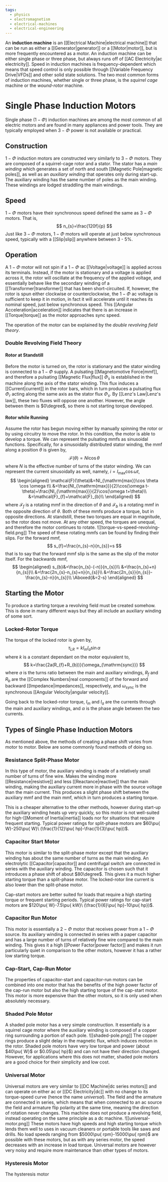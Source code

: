 ```yaml
---
tags:
  - physics
  - electromagnetism
  - electrical-machines
  - electrical-engineering
---
```

An **induction machine** is an [[Electrical Machine|electrical machine]] that can be run as either a [[Generator|generator]] or a [[Motor|motor]], but is more frequently encountered as a motor. An induction machine can be either single phase or three phase, but always runs off of [[AC Electricity|ac electricity]]. Speed in induction machines is frequency-dependent which means that speed control is only possible through [[Variable Frequency Drive|VFDs]] and other solid state solutions. The two most common forms of induction machines, whether single or three phase, is the *squirrel cage* machine or the *wound-rotor* machine.

# Single Phase Induction Motors

Single phase ($1-\Phi$) induction machines are among the most common of all electric motors and are found in many appliances and power tools. They are typically employed when $3-\Phi$ power is not available or practical.

## Construction

$1-\Phi$ induction motors are constructed very similarly to $3-\Phi$ motors. They are composed of a squirrel-cage rotor and a stator. The stator has a *main winding* which generates a set of north and south [[Magnetic Pole|magnetic poles]], as well as an *auxiliary winding* that operates only during start-up. The auxiliary winding has the same number of poles as the main winding. These windings are lodged straddling the main windings.

## Speed

$1-\Phi$ motors have their synchronous speed defined the same as $3-\Phi$ motors. That is,
$$
n_{s}=\frac{120f}{p}
$$
Just like $3-\Phi$ motors, $1-\Phi$ motors will operate at just below synchronous speed, typically with a [[Slip|slip]] anywhere between 3 - 5%. 

## Operation

A $1-\Phi$ motor will not spin if a $1-\Phi$ ac [[Voltage|voltage]] is applied across its terminals. Instead, if the motor is stationary and a voltage is applied across it, the rotor will oscillate at the frequency of the applied voltage, and essentially behave like the secondary winding of a [[Transformer|transformer]] that has been short-circuited. If, however, the rotor is spun either clockwise or counterclockwise, the $1-\Phi$ ac voltage is sufficient to keep it in motion, in fact it will accelerate until it reaches its nominal speed, just below synchronous speed. This [[Angular Acceleration|acceleration]] indicates that there is an increase in [[Torque|torque]] as the motor approaches sync speed.

The operation of the motor can be explained by the *double revolving field theory*.

### Double Revolving Field Theory

#### Rotor at Standstill
Before the motor is turned on, the rotor is stationary and the stator winding is connected to a $1-\Phi$ supply. A pulsating [[Magnetomotive Force|mmf]], and therefore a pulsating [[Magnetic Flux|flux]] $\Phi_{s}$ is established in the machine along the axis of the stator winding. This flux induces a [[Current|current]] in the rotor bars, which in turn produces a pulsating flux $\Phi_{r}$ acting along the same axis as the stator flux $\Phi_{s}$. By [[Lenz's Law|Lenz's law]], these two fluxes will oppose one another. However, the angle between them is $0\degree$, so there is not starting torque developed.

#### Rotor while Running
Assume the rotor has begun moving either by manually spinning the rotor or by using circuitry to move the rotor. In this condition, the motor is able to develop a torque. We can represent the pulsating mmfs as sinusoidal functions. Specifically, for a sinusoidally distributed stator winding, the mmf along a position $\theta$ is given by,
$$
\mathcal{F}(\theta)=Ni\cos \theta
$$
where $N$ is the effective number of turns of the stator winding. We can represent the current sinusoidally as well, namely, $i=I_{\mathrm{max}}\cos \omega t$,
$$
\begin{aligned}
\mathcal{F}(\theta)&=NI_{\mathrm{max}}\cos \theta \cos \omega t\\
&=\frac{NI_{\mathrm{max}}}{2}\cos(\omega t-\theta)+\frac{NI_{\mathrm{max}}}{2}\cos(\omega t+\theta)\\
&=\mathcal{F}_{f}+\mathcal{F}_{b}\\
\end{aligned}
$$
where $\mathcal{F}_{f}$ is a rotating mmf in the direction of $\theta$ and $\mathcal{F}_{b}$ is a rotating mmf in the opposite direction of $\theta$. Both of these mmfs produce a torque, but in opposite directions. At standstill, these two torques are equal in magnitude, so the rotor does not move. At any other speed, the torques are unequal, and therefore the motor continues to rotate.
![[torque-vs-speed-revolving-field.png]]
The speed of these rotating mmfs can be found by finding their slips. For the forward mmf,
$$
s_{f}=\frac{n_{s}-n}{n_{s}}=s
$$
that is to say that the forward mmf slip is the same as the slip of the motor itself. For the backwards mmf,
$$
\begin{aligned}
s_{b}&=\frac{n_{s}-(-n)}{n_{s}}\\
&=\frac{n_{s}+n}{n_{s}}\\
&=\frac{2n_{s}-n_{s}+n}{n_{s}}\\
&=\frac{2n_{s}}{n_{s}}-\frac{n_{s}-n}{n_{s}}\\
\Aboxed{&=2-s}
\end{aligned}
$$
## Starting the Motor

To produce a starting torque a revolving field must be created somehow. This is done in many different ways but they all include an auxiliary winding of some sort. 

### Locked-Rotor Torque

The torque of the locked rotor is given by,
$$
\tau_{LR}=kI_{m}I_{a}\sin \alpha
$$
where $k$ is a constant dependant on the motor equivalent to,
$$
k=\frac{2a(R_{f}+R_{b})}{\omega_{\mathrm{sync}}}
$$
where $a$ is the turns ratio between the main and auxiliary windings, $R_{f}$ and $R_{b}$ are the [[Complex Numbers|real components]] of the forward and backward [[Impedance|impedances]], respectively, and $\omega_{\mathrm{sync}}$ is the synchronous [[Angular Velocity|angular velocity]].

Going back to the locked-rotor torque, $I_{m}$ and $I_{a}$ are the currents through the main and auxiliary windings, and $\alpha$ is the phase angle between the two currents.

## Types of Single Phase Induction Motors

As mentioned above, the methods of creating a phase shift varies from motor to motor. Below are some commonly found methods of doing so.

### Resistance Split-Phase Motor

In this type of motor, the auxiliary winding is made of a relatively small number of turns of fine wire. Makes the winding more [[Resistance|resistive]] and less [[Reactance|reactive]] than the main winding, making the auxiliary current more in phase with the source voltage than the main current. This produces a slight phase shift between the auxiliary mmf and the main mmf, which in turn produces a starting torque.

This is a cheaper alternative to the other methods, however during start-up the auxiliary winding heats up very quickly, so this motor is not well-suited for high-[[Moment of Inertia|inertia]] loads nor for situations that require frequent starting. Typical power ratings for split-phase motors are $60\pu{ W}-250\pu{ W}\ (\frac{1}{12}\pu{ hp}-\frac{1}{3}\pu{ hp})$. 

### Capacitor Start Motor

This motor is similar to the split-phase motor except that the auxiliary winding has about the same number of turns as the main winding. An electrolytic [[Capacitor|capacitor]] and centrifugal switch are connected in series with the auxiliary winding. The capacitor is chosen such that it introduces a phase shift of about $80\degree$. This gives it a much higher starting torque than a split-phase motor. The locked-rotor line current is also lower than the split-phase motor.

Cap-start motors are better suited for loads that require a high starting torque or frequent starting periods. Typical power ratings for cap-start motors are $120\pu{ W}-7.5\pu{ kW}\ (\frac{1}{6}\pu{ hp}-10\pu{ hp})$. 

### Capacitor Run Motor

This motor is essentially a $2-\Phi$ motor that receives power from a $1-\Phi$ source. Its auxiliary winding is connected in series with a paper capacitor and has a large number of turns of relatively fine wire compared to the main winding. This gives it a high [[Power Factor|power factor]] and makes it run particularly quiet in comparison to the other motors, however it has a rather low starting torque. 

### Cap-Start, Cap-Run Motor

The properties of capacitor-start and capacitor-run motors can be combined into one motor that has the benefits of the high power factor of the cap-run motor but also the high starting torque of the cap-start motor. This motor is more expensive than the other motors, so it is only used when absolutely necessary.

### Shaded Pole Motor

A shaded pole motor has a very simple construction. It essentially is a squirrel cage motor where the auxiliary winding is composed of a copper ring surrounding a portion of each pole.
![[shaded-pole.png]]
The copper rings produce a slight delay in the magnetic flux, which induces motion in the rotor. Shaded pole motors have very low torque and power (about $40\pu{ W}$ or $0.05\pu{ hp}$) and can not have their  direction changed. However, for applications where this does not matter, shaded pole motors are a good choice for their simplicity and low cost.

### Universal Motor

Universal motors are very similar to [[DC Machine|dc series motors]] and can operate on either ac or [[DC Electricity|dc]] with no change to its torque-speed curve (hence the name *universal*). The field and the armature are connected in series, which means that when connected to an ac source the field and armature flip polarity at the same time, meaning the direction of rotation never changes. This machine does not produce a revolving field, instead operating on the same principle as a dc machine.
![[universal-motor.png]]
These motors have high speeds and high starting torque which lends them well to uses in vacuum cleaners or portable tools like saws and drills. No load speeds ranging from $5000\pu{ rpm}-15000\pu{ rpm}$ are possible with these motors, but as with any series motor, the speed decreases with an increase in load torque. Universal motors are however very noisy and require more maintenance than other types of motors. 

### Hysteresis Motor

The hysteresis motor 